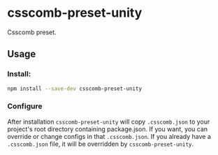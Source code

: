 # csscomb-preset-unity

Csscomb preset.

## Usage

### Install:

```bash
npm install --save-dev csscomb-preset-unity
```

### Configure

After installation `csscomb-preset-unity` will copy `.csscomb.json` to your project's root directory containing package.json. 
If you want, you can override or change configs in that `.csscomb.json`. If you already have a `.csscomb.json` file, it will be overridden by `csscomb-preset-unity`. 